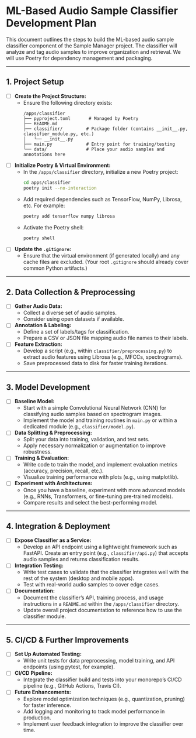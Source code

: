 # ML-Based Audio Sample Classifier Development Plan

This document outlines the steps to build the ML-based audio sample classifier component of the Sample Manager project. The classifier will analyze and tag audio samples to improve organization and retrieval. We will use Poetry for dependency management and packaging.

---

## 1. Project Setup

- [ ] **Create the Project Structure:**
  - Ensure the following directory exists:
    ```
    /apps/classifier
    ├── pyproject.toml       # Managed by Poetry
    ├── README.md
    ├── classifier/         # Package folder (contains __init__.py, classifier_module.py, etc.)
    │   └── __init__.py
    ├── main.py             # Entry point for training/testing
    └── data/               # Place your audio samples and annotations here
    ```
- [ ] **Initialize Poetry & Virtual Environment:**
  - In the `/apps/classifier` directory, initialize a new Poetry project:
    ```bash
    cd apps/classifier
    poetry init --no-interaction
    ```
  - Add required dependencies such as TensorFlow, NumPy, Librosa, etc. For example:
    ```bash
    poetry add tensorflow numpy librosa
    ```
  - Activate the Poetry shell:
    ```bash
    poetry shell
    ```
- [ ] **Update the `.gitignore`:**
  - Ensure that the virtual environment (if generated locally) and any cache files are excluded. (Your root `.gitignore` should already cover common Python artifacts.)

---

## 2. Data Collection & Preprocessing

- [ ] **Gather Audio Data:**
  - Collect a diverse set of audio samples.
  - Consider using open datasets if available.
- [ ] **Annotation & Labeling:**
  - Define a set of labels/tags for classification.
  - Prepare a CSV or JSON file mapping audio file names to their labels.
- [ ] **Feature Extraction:**
  - Develop a script (e.g., within `classifier/preprocessing.py`) to extract audio features using Librosa (e.g., MFCCs, spectrograms).
  - Save preprocessed data to disk for faster training iterations.

---

## 3. Model Development

- [ ] **Baseline Model:**
  - Start with a simple Convolutional Neural Network (CNN) for classifying audio samples based on spectrogram images.
  - Implement the model and training routines in `main.py` or within a dedicated module (e.g., `classifier/model.py`).
- [ ] **Data Splitting & Preprocessing:**
  - Split your data into training, validation, and test sets.
  - Apply necessary normalization or augmentation to improve robustness.
- [ ] **Training & Evaluation:**
  - Write code to train the model, and implement evaluation metrics (accuracy, precision, recall, etc.).
  - Visualize training performance with plots (e.g., using matplotlib).
- [ ] **Experiment with Architectures:**
  - Once you have a baseline, experiment with more advanced models (e.g., RNNs, Transformers, or fine-tuning pre-trained models).
  - Compare results and select the best-performing model.

---

## 4. Integration & Deployment

- [ ] **Expose Classifier as a Service:**
  - Develop an API endpoint using a lightweight framework such as FastAPI. Create an entry point (e.g., `classifier/api.py`) that accepts audio samples and returns classification results.
- [ ] **Integration Testing:**
  - Write test cases to validate that the classifier integrates well with the rest of the system (desktop and mobile apps).
  - Test with real-world audio samples to cover edge cases.
- [ ] **Documentation:**
  - Document the classifier’s API, training process, and usage instructions in a `README.md` within the `/apps/classifier` directory.
  - Update overall project documentation to reference how to use the classifier module.

---

## 5. CI/CD & Further Improvements

- [ ] **Set Up Automated Testing:**
  - Write unit tests for data preprocessing, model training, and API endpoints (using pytest, for example).
- [ ] **CI/CD Pipeline:**
  - Integrate the classifier build and tests into your monorepo’s CI/CD pipeline (e.g., GitHub Actions, Travis CI).
- [ ] **Future Enhancements:**
  - Explore model optimization techniques (e.g., quantization, pruning) for faster inference.
  - Add logging and monitoring to track model performance in production.
  - Implement user feedback integration to improve the classifier over time.
